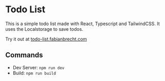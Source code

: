 # Todo List

This is a simple todo list made with React, Typescript and TailwindCSS. It uses the Localstorage to save todos.

Try it out at [todo-list.fabianbrecht.com](https://todo-list.fabianbrecht.com)

## Commands

- Dev Server: `npm run dev`
- Build: `npm run build`
